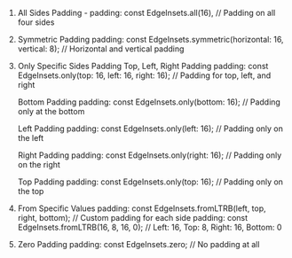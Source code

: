 1. All Sides Padding -
   padding: const EdgeInsets.all(16), // Padding on all four sides

2. Symmetric Padding
   padding: const EdgeInsets.symmetric(horizontal: 16, vertical: 8); // Horizontal and vertical
   padding

3. Only Specific Sides Padding
   Top, Left, Right Padding
   padding: const EdgeInsets.only(top: 16, left: 16, right: 16); // Padding for top, left, and right

   Bottom Padding
   padding: const EdgeInsets.only(bottom: 16); // Padding only at the bottom

   Left Padding
   padding: const EdgeInsets.only(left: 16); // Padding only on the left

   Right Padding
   padding: const EdgeInsets.only(right: 16); // Padding only on the right

   Top Padding
   padding: const EdgeInsets.only(top: 16); // Padding only on the top

4. From Specific Values
   padding: const EdgeInsets.fromLTRB(left, top, right, bottom); // Custom padding for each side
   padding: const EdgeInsets.fromLTRB(16, 8, 16, 0); // Left: 16, Top: 8, Right: 16, Bottom: 0

5. Zero Padding
   padding: const EdgeInsets.zero; // No padding at all
